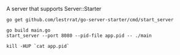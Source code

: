 A server that supports Server::Starter

```
go get github.com/lestrrat/go-server-starter/cmd/start_server
```

```
go build main.go
start_server --port 8080 --pid-file app.pid -- ./main
```

```
kill -HUP `cat app.pid`
```
